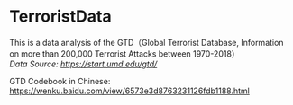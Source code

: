 # TerroristData
This is a data analysis of the GTD（Global Terrorist Database, Information on more than 200,000 Terrorist Attacks between 1970-2018）  
*Data Source: https://start.umd.edu/gtd/*  

GTD Codebook in Chinese: https://wenku.baidu.com/view/6573e3d8763231126fdb1188.html
